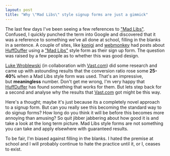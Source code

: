 ```yaml
---
layout: post
title: "Why \"Mad Libs\" style signup forms are just a gimmick"
---
```


The last few days I've been seeing a few references to ["Mad Libs"](http://en.wikipedia.org/wiki/Mad_Libs). Confused, I quickly punched the term into Google and discovered that it was a reference to something we've all done at school, filling in the blanks in a sentence. A couple of sites, like [konigi](http://konigi.com/notebook/mad-libs-style-form-increases-conversion-25-40) and [webmonkey](http://www.webmonkey.com/2010/02/using-mad-libs-to-make-web-forms-more-fun/) had posts about [HuffDuffer](http://huffduffer.com/) using a ["Mad Libs"](http://en.wikipedia.org/wiki/Mad_Libs) style form as their sign up form. The question was raised by a few people as to whether this was good design.

[Luke Wroblewski](http://www.lukew.com/ff/entry.asp?1007) (in collaboration with [Vast.com](http://vast.com)) did some research and came up with astounding results that the conversion ratio rose some <strong>25-40%</strong> when a Mad Libs style form was used. That's an impressive, but <strong>meaningless</strong> number. Don't get me wrong, I'm very happy that [HuffDuffer](http://huffduffer.com/) has found something that works for them. But lets step back for a second and analyse why the results that [Vast.com](http://vast.com) got might be this way.

Here's a thought; maybe it's just because its a completely novel approach to a signup form. But can you really see this becoming the standard way to do signup forms? How long do you think it will be before this becomes more annoying than amusing? So quit jibber jabbering about how good it is and take a look at the long term picture. Mad Libs style forms are not something you can take and apply elsewhere with guaranteed results.

To be fair, I'm biased against filling in the blanks. I hated the premise at school and I will probably continue to hate the practice until it, or I, ceases to exist.
